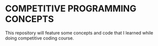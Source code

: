 # COMPETITIVE PROGRAMMING CONCEPTS
This repository will feature some concepts and code that I learned while doing competitive coding course.